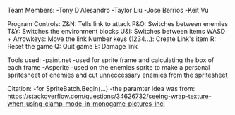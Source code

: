 Team Members: 
-Tony D'Alesandro
-Taylor Liu
-Jose Berrios 
-Keit Vu

Program Controls: 
	Z&N: Tells link to attack
	P&O: Switches between enemies
	T&Y: Switches the environment blocks
	U&I: Switches between items
	WASD + Arrowkeys: Move the link
	Number keys (1234...): Create Link's item
	R: Reset the game
	Q: Quit game
	E: Damage link

Tools used:
	-paint.net
		-used for sprite frame and calculating the box of each frame
	-Asperite
		-used on the enemies sprite to make a personal spritesheet of enemies
		and cut unneccessary enemies from the spritesheet

Citation:
	-for SpriteBatch.Begin(...)
		-the paramter idea was from:
		https://stackoverflow.com/questions/34626732/seeing-wrap-texture-when-using-clamp-mode-in-monogame-pictures-incl

